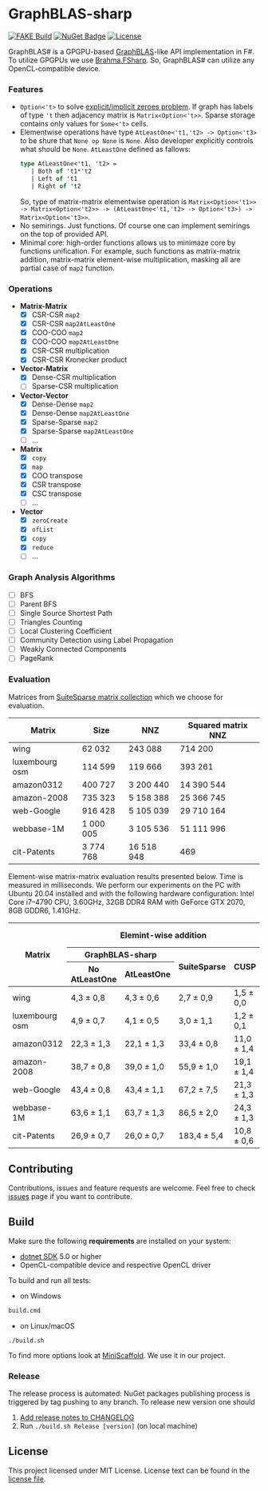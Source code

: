 # GraphBLAS-sharp

[![FAKE Build](https://github.com/YaccConstructor/GraphBLAS-sharp/actions/workflows/build-on-push.yml/badge.svg)](https://github.com/YaccConstructor/GraphBLAS-sharp/actions/workflows/build-on-push.yml) 
[![NuGet Badge](https://buildstats.info/nuget/GraphBLAS-sharp)](https://www.nuget.org/packages/GraphBLAS-sharp/)
[![License](https://img.shields.io/badge/License-MIT-red.svg)](https://opensource.org/licenses/MIT)





GraphBLAS# is a GPGPU-based [GraphBLAS](https://graphblas.org/)-like API implementation in F#. To utilize GPGPUs we use [Brahma.FSharp](https://github.com/YaccConstructor/Brahma.FSharp). So, GraphBLAS# can utilize any OpenCL-compatible device.

### Features
- ```Option<'t>``` to solve [explicit/implicit zeroes problem](https://github.com/GraphBLAS/LAGraph/issues/28#issuecomment-542952115). If graph has labels of type ```'t``` then adjacency matrix is ```Matrix<Option<'t>>```. Sparse storage contains only values for ```Some<'t>``` cells. 
- Elementwise operations have type ```AtLeastOne<'t1,'t2> -> Option<'t3>``` to be shure that ```None op None``` is ```None```. Also developer explicitly controls what should be ```None```. ```AtLeastOne``` defined as fallows:
  ```fsharp
  type AtLeastOne<'t1, 't2> =
     | Both of 't1*'t2
     | Left of 't1
     | Right of 't2
  ```
  So, type of matrix-matrix elementwise operation is ```Matrix<Option<'t1>> -> Matrix<Option<'t2>> -> (AtLeastOne<'t1,'t2> -> Option<'t3>) -> Matrix<Option<'t3>>```. 
- No semirings. Just functions. Of course one can implement semirings on the top of provided API.
- Minimal core: high-order functions allows us to minimaze core by functions unification. For example, such functions as matrix-matrix addition, matrix-matrix element-wise multiplication, masking all are partial case of `map2` function.

### Operations
- **Matrix-Matrix**
  - [x] CSR-CSR `map2`
  - [x] CSR-CSR `map2AtLeastOne`
  - [x] COO-COO `map2`
  - [x] COO-COO `map2AtLeastOne`
  - [x] CSR-CSR multiplication
  - [x] CSR-CSR Kronecker product
- **Vector-Matrix**
  - [x] Dense-CSR multiplication
  - [ ] Sparse-CSR multiplication
- **Vector-Vector**
  - [x] Dense-Dense `map2`
  - [x] Dense-Dense `map2AtLeastOne`
  - [x] Sparse-Sparse `map2`
  - [x] Sparse-Sparse `map2AtLeastOne`
  - [ ] ...
- **Matrix**
  - [x] `copy` 
  - [x] `map`
  - [x] COO transpose
  - [x] CSR transpose
  - [x] CSC transpose
  - [ ] ...
- **Vector**
  - [x] `zeroCreate` 
  - [x] `ofList`
  - [x] `copy`
  - [x] `reduce`
  - [ ] ...  

### Graph Analysis Algorithms
- [ ] BFS
- [ ] Parent BFS
- [ ] Single Source Shortest Path
- [ ] Triangles Counting
- [ ] Local Clustering Coefficient
- [ ] Community Detection using Label Propagation
- [ ] Weakly Connected Components
- [ ] PageRank

### Evaluation
Matrices from [SuiteSparse matrix collection](https://sparse.tamu.edu/) which we choose for evaluation.
<table>
<thead>
  <tr>
    <th>Matrix</th>
    <th>Size</th>
    <th>NNZ</th>
    <th>Squared matrix NNZ</th>
  </tr>
</thead>
<tbody>
  <tr>
    <td>wing</td>
    <td>62 032</td>
    <td>243 088</td>
    <td>714 200</td>
  </tr>
  <tr>
    <td>luxembourg osm</td>
    <td>114 599</td>
    <td>119 666</td>
    <td>393 261</td>
  </tr>
  <tr>
    <td>amazon0312</td>
    <td>400 727</td>
    <td>3 200 440</td>
    <td>14 390 544</td>
  </tr>
  <tr>
    <td>amazon-2008</td>
    <td>735 323</td>
    <td>5 158 388</td>
    <td>25 366 745</td>
  </tr>
  <tr>
    <td>web-Google</td>
    <td>916 428</td>
    <td>5 105 039</td>
    <td>29 710 164</td>
  </tr>
  <tr>
    <td>webbase-1M</td>
    <td>1 000 005</td>
    <td>3 105 536</td>
    <td>51 111 996</td>
  </tr>
  <tr>
    <td>cit-Patents</td>
    <td>3 774 768</td>
    <td>16 518 948</td>
    <td>469</td>
  </tr>
</tbody>
</table>

Element-wise matrix-matrix evaluation results presented below. Time is measured in milliseconds. We perform our experiments on the PC with Ubuntu 20.04 installed and with the following hardware configuration: Intel Core i7–4790 CPU, 3.60GHz, 32GB DDR4 RAM with GeForce GTX 2070, 8GB GDDR6, 1.41GHz. 

<table>
<thead>
  <tr>
    <th rowspan="3">Matrix</th>
    <th colspan="4">Elemint-wise addition</th>
    <th colspan="2">Elemint-wise multiplication</th>
  </tr>
  <tr>
    <th colspan="2">GraphBLAS-sharp</th>
    <th rowspan="2">SuiteSparse</th>
    <th rowspan="2">CUSP</th>
    <th rowspan="2">GraphBLAS-sharp</th>
    <th rowspan="2">SuiteSparse</th>
  </tr>
  <tr>
    <th>No AtLeastOne</th>
    <th>AtLeastOne</th>
  </tr>
</thead>
<tbody>
  <tr>
    <td>wing</td>
    <td>4,3 ± 0,8</td>
    <td>4,3 ± 0,6</td>
    <td>2,7 ± 0,9</td>
    <td>1,5 ± 0,0</td>
    <td>3,7 ± 0,5</td>
    <td>3,5 ± 0,4</td>
  </tr>
  <tr>
    <td>luxembourg osm</td>
    <td>4,9 ± 0,7</td>
    <td>4,1 ± 0,5</td>
    <td>3,0 ± 1,1</td>
    <td>1,2 ± 0,1</td>
    <td>3,8 ± 0,6</td>
    <td>3,0 ± 0,6</td>
  </tr>
  <tr>
    <td>amazon0312</td>
    <td>22,3 ± 1,3</td>
    <td>22,1 ± 1,3</td>
    <td>33,4 ± 0,8</td>
    <td>11,0 ± 1,4</td>
    <td>18,7 ± 0,9</td>
    <td>35,7 ± 1,4</td>
  </tr>
  <tr>
    <td>amazon-2008</td>
    <td>38,7 ± 0,8</td>
    <td>39,0 ± 1,0</td>
    <td>55,9 ± 1,0</td>
    <td>19,1 ± 1,4</td>
    <td>34,5 ± 1,0</td>
    <td>58,9 ± 1,9</td>
  </tr>
  <tr>
    <td>web-Google</td>
    <td>43,4 ± 0,8</td>
    <td>43,4 ± 1,1</td>
    <td>67,2 ± 7,5</td>
    <td>21,3 ± 1,3</td>
    <td>39,0 ± 1,2</td>
    <td>66,2 ± 0,4</td>
  </tr>
  <tr>
    <td>webbase-1M</td>
    <td>63,6 ± 1,1</td>
    <td>63,7 ± 1,3</td>
    <td>86,5 ± 2,0</td>
    <td>24,3 ± 1,3</td>
    <td>54,5 ± 0,7</td>
    <td>37,6 ± 5,6</td>
  </tr>
  <tr>
    <td>cit-Patents</td>
    <td>26,9 ± 0,7</td>
    <td>26,0 ± 0,7</td>
    <td>183,4 ± 5,4</td>
    <td>10,8 ± 0,6</td>
    <td>24,3 ± 0,7</td>
    <td>162,2 ± 1,7</td>
  </tr>
</tbody>
</table>


## Contributing
Contributions, issues and feature requests are welcome.
Feel free to check [issues](https://github.com/YaccConstructor/GraphBLAS-sharp/issues) page if you want to contribute.

## Build
Make sure the following **requirements** are installed on your system:
- [dotnet SDK](https://dotnet.microsoft.com/en-us/download/dotnet/5.0) 5.0 or higher
- OpenCL-compatible device and respective OpenCL driver

To build and run all tests:

- on Windows
```cmd
build.cmd 
```

- on Linux/macOS
```shell
./build.sh 
```
To find more options look at [MiniScaffold](https://github.com/TheAngryByrd/MiniScaffold). We use it in our project.

### Release
The release process is automated: NuGet packages publishing process is triggered by tag pushing to any branch.
To release new version one should
1. [Add release notes to CHANGELOG](https://github.com/TheAngryByrd/MiniScaffold/blob/master/Content/Library/README.md#releasing)
2. Run ```./build.sh Release [version]``` (on local machine)


## License
This project licensed under MIT License. License text can be found in the [license file](https://github.com/YaccConstructor/GraphBLAS-sharp/blob/master/LICENSE.md).
 

